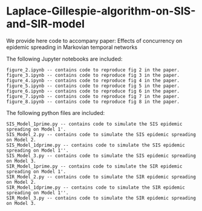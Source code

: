 # Laplace-Gillespie-algorithm-on-SIS-and-SIR-model
We provide here code to accompany paper: Effects of concurrency on epidemic spreading in Markovian temporal networks

The following Jupyter notebooks are included:
```
figure_2.ipynb -- contains code to reproduce fig 2 in the paper.
figure_3.ipynb -- contains code to reproduce fig 3 in the paper.
figure_4.ipynb -- contains code to reproduce fig 4 in the paper.
figure_5.ipynb -- contains code to reproduce fig 5 in the paper.
figure_6.ipynb -- contains code to reproduce fig 6 in the paper.
figure_7.ipynb -- contains code to reproduce fig 7 in the paper.
figure_8.ipynb -- contains code to reproduce fig 8 in the paper.
```
The following python files are included:
```
SIS_Model_1prime.py -- contains code to simulate the SIS epidemic spreading on Model 1'.
SIS_Model_2.py -- contains code to simulate the SIS epidemic spreading on Model 2.
SIS_Model_1dprime.py -- contains code to simulate the SIS epidemic spreading on Model 1''.
SIS_Model_3.py -- contains code to simulate the SIS epidemic spreading on Model 3.
SIR_Model_1prime.py -- contains code to simulate the SIR epidemic spreading on Model 1'.
SIR_Model_2.py -- contains code to simulate the SIR epidemic spreading on Model 2.
SIR_Model_1dprime.py -- contains code to simulate the SIR epidemic spreading on Model 1''.
SIR_Model_3.py -- contains code to simulate the SIR epidemic spreading on Model 3.
```
